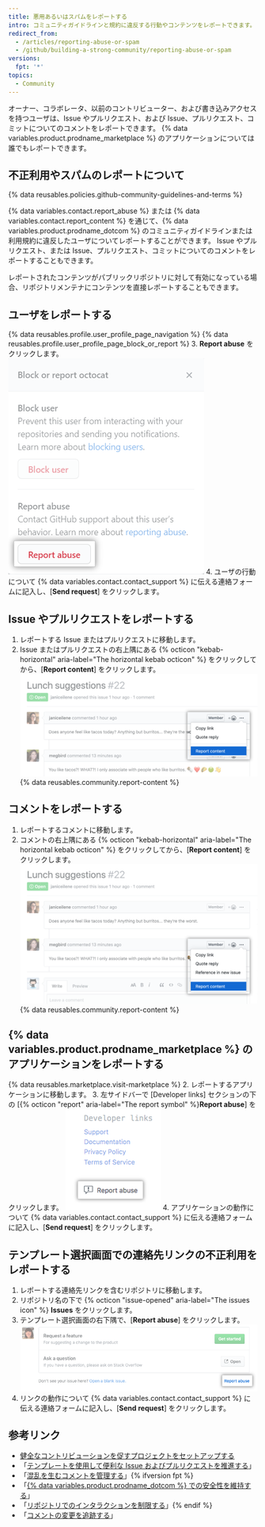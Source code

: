 ```yaml
---
title: 悪用あるいはスパムをレポートする
intro: コミュニティガイドラインと規約に違反する行動やコンテンツをレポートできます。
redirect_from:
  - /articles/reporting-abuse-or-spam
  - /github/building-a-strong-community/reporting-abuse-or-spam
versions:
  fpt: '*'
topics:
  - Community
---
```


オーナー、コラボレータ、以前のコントリビューター、および書き込みアクセスを持つユーザは、Issue やプルリクエスト、および Issue、プルリクエスト、コミットについてのコメントをレポートできます。 {% data variables.product.prodname_marketplace %} のアプリケーションについては誰でもレポートできます。

## 不正利用やスパムのレポートについて

{% data reusables.policies.github-community-guidelines-and-terms %}

{% data variables.contact.report_abuse %} または {% data variables.contact.report_content %} を通じて、{% data variables.product.prodname_dotcom %} のコミュニティガイドラインまたは利用規約に違反したユーザについてレポートすることができます。 Issue やプルリクエスト、または Issue、プルリクエスト、コミットについてのコメントをレポートすることもできます。

レポートされたコンテンツがパブリックリポジトリに対して有効になっている場合、リポジトリメンテナにコンテンツを直接レポートすることもできます。

## ユーザをレポートする

{% data reusables.profile.user_profile_page_navigation %}
{% data reusables.profile.user_profile_page_block_or_report %}
3. **Report abuse** をクリックします。 ![ユーザのブロックあるいは悪用のレポートの選択肢を持つモーダルボックス](/assets/images/help/profile/profile-report-abuse.png)
4. ユーザの行動について {% data variables.contact.contact_support %} に伝える連絡フォームに記入し、[**Send request**] をクリックします。

## Issue やプルリクエストをレポートする

1. レポートする Issue またはプルリクエストに移動します。
2. Issue またはプルリクエストの右上隅にある {% octicon "kebab-horizontal" aria-label="The horizontal kebab octicon" %} をクリックしてから、[**Report content**] をクリックします。 ![コメントをレポートするボタン](/assets/images/help/repository/menu-report-issue-or-pr.png)
{% data reusables.community.report-content %}

## コメントをレポートする

1. レポートするコメントに移動します。
2. コメントの右上隅にある {% octicon "kebab-horizontal" aria-label="The horizontal kebab octicon" %} をクリックしてから、[**Report content**] をクリックします。 ![コメントをレポートするオプションを含むケバブメニュー](/assets/images/help/repository/menu-report-comment.png)
{% data reusables.community.report-content %}

## {% data variables.product.prodname_marketplace %} のアプリケーションをレポートする

{% data reusables.marketplace.visit-marketplace %}
2. レポートするアプリケーションに移動します。
3. 左サイドバーで [Developer links] セクションの下の [{% octicon "report" aria-label="The report symbol" %}**Report abuse**] をクリックします。 ![{% data variables.product.prodname_marketplace %}のアプリケーションをレポートするボタン](/assets/images/help/marketplace/marketplace-report-app.png)
4. アプリケーションの動作について {% data variables.contact.contact_support %} に伝える連絡フォームに記入し、[**Send request**] をクリックします。

## テンプレート選択画面での連絡先リンクの不正利用をレポートする

1. レポートする連絡先リンクを含むリポジトリに移動します。
2. リポジトリ名の下で {% octicon "issue-opened" aria-label="The issues icon" %} **Issues** をクリックします。
3. テンプレート選択画面の右下隅で、[**Report abuse**] をクリックします。 ![不正利用をレポートするリンク](/assets/images/help/repository/template-chooser-report-abuse.png)
4. リンクの動作について {% data variables.contact.contact_support %} に伝える連絡フォームに記入し、[**Send request**] をクリックします。

## 参考リンク

- [健全なコントリビューションを促すプロジェクトをセットアップする](/communities/setting-up-your-project-for-healthy-contributions)
- 「[テンプレートを使用して便利な Issue およびプルリクエストを推進する](/communities/using-templates-to-encourage-useful-issues-and-pull-requests)」
- 「[混乱を生むコメントを管理する](/communities/moderating-comments-and-conversations/managing-disruptive-comments)」{% ifversion fpt %}
- 「[{% data variables.product.prodname_dotcom %} での安全性を維持する](/communities/maintaining-your-safety-on-github)」
- 「[リポジトリでのインタラクションを制限する](/communities/moderating-comments-and-conversations/limiting-interactions-in-your-repository)」{% endif %}
- 「[コメントの変更を追跡する](/communities/moderating-comments-and-conversations/tracking-changes-in-a-comment)」
